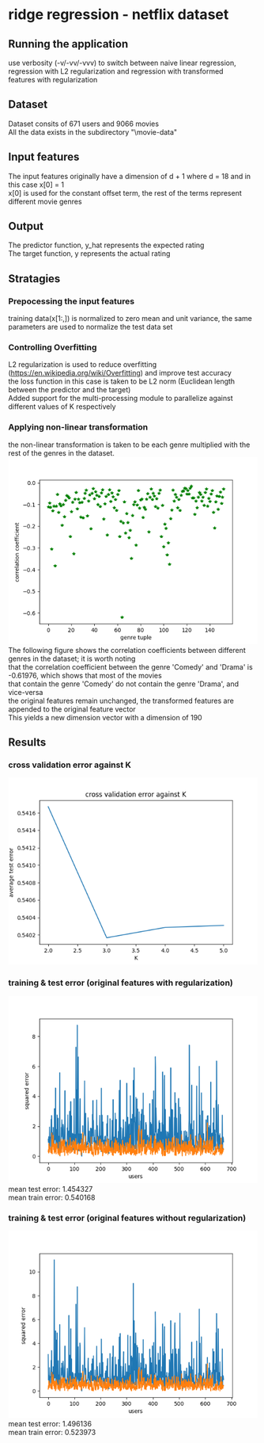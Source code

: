 # ridge regression - netflix dataset
## Running the application 
use verbosity (-v/-vv/-vvv) to switch between naive linear regression, regression with L2 regularization and regression with transformed <br> 
features with regularization <br> 
## Dataset 
Dataset consits of 671 users and 9066 movies <br> 
All the data exists in the subdirectory "\movie-data" <br>
## Input features
The input features originally have a dimension of d + 1 where d = 18 and in this case x[0] = 1 <br> 
x[0] is used for the constant offset term, the rest of the terms represent different movie genres <br> 
## Output 
The predictor function, y_hat represents the expected rating <br>
The target function, y represents the actual rating <br> 
## Stratagies
### Prepocessing the input features
training data(x[1:,]) is normalized to zero mean and unit variance, the same parameters are used to normalize the test data set <br>
### Controlling Overfitting
L2 regularization is used to reduce overfitting (https://en.wikipedia.org/wiki/Overfitting) and improve test accuracy <br> 
the loss function in this case is taken to be L2 norm (Euclidean length between the predictor and the target) <br> 
Added support for the multi-processing module to parallelize against different values of K respectively <br> 
### Applying non-linear transformation
the non-linear transformation is taken to be each genre multiplied with the rest of the genres in the dataset. <br>
![Alt text](https://github.com/aa18514/Python/blob/master/netflix_regression/correlation_coefficients.png "Correlation coefficients")
The following figure shows the correlation coefficients between different genres in the dataset; it is worth noting <br> 
that the correlation coefficient between the genre 'Comedy' and 'Drama' is -0.61976, which shows that most of the movies <br>
that contain the genre 'Comedy' do not contain the genre 'Drama', and vice-versa  <br> 
the original features remain unchanged, the transformed features are appended to the original feature vector <br>
This yields a new dimension vector with a dimension of 190 <br>  
## Results
### cross validation error against K
![Alt text](https://github.com/aa18514/Python/blob/master/netflix_regression/cross_validation_error.png "Cross Validation Error versus K") <br>
### training & test error (original features with regularization)
![Alt text](https://github.com/aa18514/Python/blob/master/netflix_regression/test_train_error.png "training/test error for each User" ) <br>
mean test error: 1.454327 <br> 
mean train error: 0.540168 <br>
### training & test error (original features without regularization)
![Alt text](https://github.com/aa18514/Python/blob/master/netflix_regression/regression_without_regularization.png "training/test error for each User") <br> 
mean test error: 1.496136 <br>
mean train error: 0.523973 <br>
